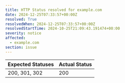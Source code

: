 ```yaml
---
title: HTTP Status resolved for example.com
date: 2024-12-25T07:33:57+00:00Z
resolved: True
resolvedWhen: 2024-12-25T07:33:57+00:00Z
resolvedStartTime: 2024-10-25T21:09:43.191474+00:00
severity: notice
affected:
  - example.com
section: issue
---
```


| Expected Statuses | Actual Status  |
|-------------------|----------------|
| 200, 301, 302 | 200 |
